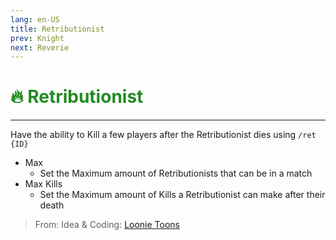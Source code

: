 ```yaml
---
lang: en-US
title: Retributionist
prev: Knight
next: Reverie
---
```


# <font color="#228b22">🔥 <b>Retributionist</b></font> <Badge text="Killing" type="tip" vertical="middle"/>
---

Have the ability to Kill a few players after the Retributionist dies using `/ret {ID}`
* Max
  * Set the Maximum amount of Retributionists that can be in a match
* Max Kills
  * Set the Maximum amount of Kills a Retributionist can make after their death

> From: Idea & Coding: [Loonie Toons](https://github.com/Loonie-Toons)